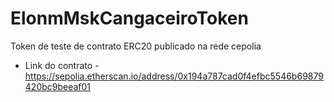 # ElonmMskCangaceiroToken
Token de teste de contrato ERC20  publicado na rede cepolia

- Link do contrato - https://sepolia.etherscan.io/address/0x194a787cad0f4efbc5546b69879420bc9beeaf01
